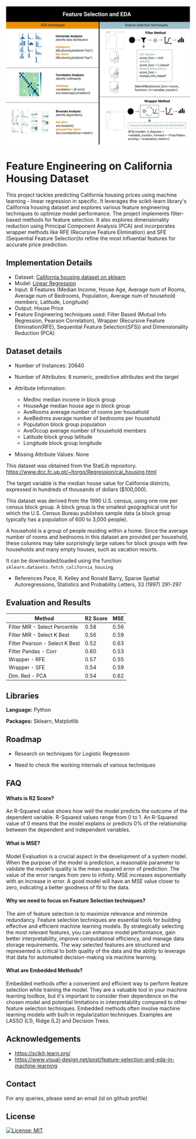 ![Logo](https://github.com/AKGanesh/CaliforniaHousing_FeatureEngg_PCA/blob/main/ft.png)

# Feature Engineering on California Housing Dataset

This project tackles predicting California housing prices using machine learning - linear regression in specific. It leverages the scikit-learn library's California housing dataset and explores various feature engineering techniques to optimize model performance. The project implements filter-based methods for feature selection. It also explores dimensionality reduction using Principal Component Analysis (PCA) and incorporates wrapper methods like RFE (Recursive Feature Elimination) and SFE (Sequential Feature Selection)to refine the most influential features for accurate price prediction.

## Implementation Details

- Dataset: [California housing dataset on sklearn](https://scikit-learn.org/stable/modules/generated/sklearn.datasets.fetch_california_housing.html)
- Model: [Linear Regression](https://scikit-learn.org/stable/modules/generated/sklearn.linear_model.LinearRegression.html)
- Input: 8 Features (Median Income, House Age, Average num of Rooms, Average num of Bedrooms, Population, Average num of household members, Latitude, Longitude)
- Output: House Price
- Feature Engineering techniques used: Filter Based (Mutual Info Regression, Pearson Correlation), Wrapper (Recursive Feature Elimination(RFE), Sequential Feature Selection(SFS)) and Dimensionality Reduction (PCA)

## Dataset details

- Number of Instances: 20640

- Number of Attributes: 8 numeric, predictive attributes and the target

- Attribute Information:

  - MedInc median income in block group
  - HouseAge median house age in block group
  - AveRooms average number of rooms per household
  - AveBedrms average number of bedrooms per household
  - Population block group population
  - AveOccup average number of household members
  - Latitude block group latitude
  - Longitude block group longitude

- Missing Attribute Values: None

This dataset was obtained from the StatLib repository.
https://www.dcc.fc.up.pt/~ltorgo/Regression/cal_housing.html

The target variable is the median house value for California districts, expressed in hundreds of thousands of dollars ($100,000).

This dataset was derived from the 1990 U.S. census, using one row per census block group. A block group is the smallest geographical unit for which the U.S. Census Bureau publishes sample data (a block group typically has a population of 600 to 3,000 people).

A household is a group of people residing within a home. Since the average number of rooms and bedrooms in this dataset are provided per household, these columns may take surprisingly large values for block groups with few households and many empty houses, such as vacation resorts.

It can be downloaded/loaded using the function
`sklearn.datasets.fetch_california_housing`

- References
  Pace, R. Kelley and Ronald Barry, Sparse Spatial Autoregressions,
  Statistics and Probability Letters, 33 (1997) 291-297

## Evaluation and Results

| Method                         | R2 Score | MSE  |
| ------------------------------ | -------- | ---- |
| Filter MIR - Select Percentile | 0.58     | 0.56 |
| Filter MIR - Select K Best     | 0.56     | 0.59 |
| Filter Pearson - Select K Best | 0.52     | 0.63 |
| Filter Pandas - Corr           | 0.60     | 0.53 |
| Wrapper - RFE                  | 0.57     | 0.55 |
| Wrapper - SFE                  | 0.54     | 0.59 |
| Dim. Red - PCA                 | 0.54     | 0.62 |

## Libraries

**Language:** Python

**Packages:** Sklearn, Matplotlib

## Roadmap

- Research on techniques for Logistic Regression

- Need to check the working internals of various techniques

## FAQ

#### Whats is R2 Score?

An R-Squared value shows how well the model predicts the outcome of the dependent variable. R-Squared values range from 0 to 1. An R-Squared value of 0 means that the model explains or predicts 0% of the relationship between the dependent and independent variables.

#### What is MSE?

Model Evaluation is a crucial aspect in the development of a system model. When the purpose of the model is prediction, a reasonable parameter to validate the model’s quality is the mean squared error of prediction.
The value of the error ranges from zero to infinity. MSE increases exponentially with an increase in error. A good model will have an MSE value closer to zero, indicating a better goodness of fit to the data.

#### Why we need to focus on Feature Selection techniques?

The aim of feature selection is to maximize relevance and minimize redundancy.
Feature selection techniques are essential tools for building effective and efficient machine learning models. By strategically selecting the most relevant features, you can enhance model performance, gain better interpretability, improve computational efficiency, and manage data storage requirements.
The way selected features are structured and represented is critical to both quality of the data and the ability to leverage that data for automated decision-making via machine learning.

#### What are Embedded Methods?

Embedded methods offer a convenient and efficient way to perform feature selection while training the model. They are a valuable tool in your machine learning toolbox, but it's important to consider their dependence on the chosen model and potential limitations in interpretability compared to other feature selection techniques. Embedded methods often involve machine learning models with built-in regularization techniques. Examples are LASSO (L1), Ridge (L2) and Decision Trees.

## Acknowledgements

- https://scikit-learn.org/
- https://www.visual-design.net/post/feature-selection-and-eda-in-machine-learning

## Contact

For any queries, please send an email (id on github profile)

## License

[![License: MIT](https://img.shields.io/badge/License-MIT-yellow.svg)](https://opensource.org/licenses/MIT)
